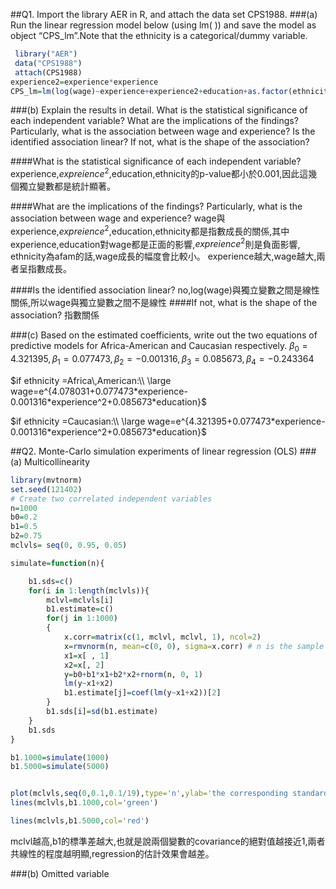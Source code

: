 ##Q1. Import the library AER in R, and attach the data set CPS1988.
###(a) Run the linear regression model below (using lm( )) and save the model as object “CPS_lm”.Note that the ethnicity is a categorical/dummy variable.

```r
 library("AER")
 data("CPS1988")
 attach(CPS1988)
experience2=experience*experience
CPS_lm=lm(log(wage)~experience+experience2+education+as.factor(ethnicity))
```

###(b) Explain the results in detail. What is the statistical significance of each independent variable? What are the implications of the findings? Particularly, what is the association between wage and experience? Is the identified association linear? If not, what is the shape of the association?

####What is the statistical significance of each independent variable?
experience,$expreience^2$,education,ethnicity的p-value都小於0.001,因此這幾個獨立變數都是統計顯著。

####What are the implications of the findings? Particularly, what is the association between wage and experience?
wage與experience,$expreience^2$,education,ethnicity都是指數成長的關係,其中experience,education對wage都是正面的影響,$expreience^2$則是負面影響,
ethnicity為afam的話,wage成長的幅度會比較小。
experience越大,wage越大,兩者呈指數成長。

####Is the identified association linear?
no,log(wage)與獨立變數之間是線性關係,所以wage與獨立變數之間不是線性
####If not, what is the shape of the association?
指數關係


###(c) Based on the estimated coefficients, write out the two equations of predictive models for Africa-American and Caucasian respectively.
$\beta_0=4.321395,\beta_1=0.077473,\beta_2=-0.001316,\beta_3=0.085673,\beta_4=-0.243364$

$if ethnicity =Africa\,American:\\
\large wage=e^{4.078031+0.077473*experience-0.001316*experience^2+0.085673*education}$

$if ethnicity =Caucasian:\\
\large wage=e^{4.321395+0.077473*experience-0.001316*experience^2+0.085673*education}$


##Q2. Monte-Carlo simulation experiments of linear regression (OLS)
###(a) Multicollinearity
```r
library(mvtnorm)
set.seed(121402)
# Create two correlated independent variables
n=1000
b0=0.2
b1=0.5
b2=0.75
mclvls= seq(0, 0.95, 0.05)

simulate=function(n){

	b1.sds=c()
	for(i in 1:length(mclvls)){
		mclvl=mclvls[i]
		b1.estimate=c()
		for(j in 1:1000)
		{
			x.corr=matrix(c(1, mclvl, mclvl, 1), ncol=2)
			x=rmvnorm(n, mean=c(0, 0), sigma=x.corr) # n is the sample size 
			x1=x[ , 1]
			x2=x[, 2]
			y=b0+b1*x1+b2*x2+rnorm(n, 0, 1)
			lm(y~x1+x2)
			b1.estimate[j]=coef(lm(y~x1+x2))[2]
		}
		b1.sds[i]=sd(b1.estimate)
	}
	b1.sds
}

b1.1000=simulate(1000)
b1.5000=simulate(5000)


plot(mclvls,seq(0,0.1,0.1/19),type='n',ylab='the corresponding standard deviation of b1')
lines(mclvls,b1.1000,col='green')	

lines(mclvls,b1.5000,col='red')	
```
mclvl越高,b1的標準差越大,也就是說兩個變數的covariance的絕對值越接近1,兩者共線性的程度越明顯,regression的估計效果會越差。


###(b) Omitted variable
